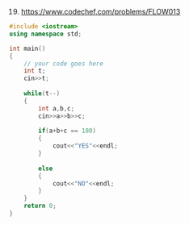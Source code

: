 19. https://www.codechef.com/problems/FLOW013

```cpp
#include <iostream>
using namespace std;

int main()
{
	// your code goes here
	int t;
	cin>>t;
	
	while(t--)
	{
	    int a,b,c;
	    cin>>a>>b>>c;
	    
	    if(a+b+c == 180)
	    {
	        cout<<"YES"<<endl;
	    }
	    
	    else 
	    {
	        cout<<"NO"<<endl;
	    }
	}
	return 0;
}

```
